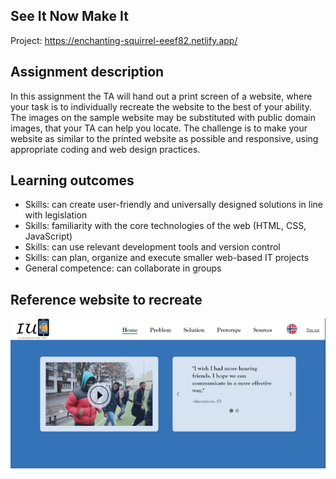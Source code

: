 ## See It Now Make It

Project: https://enchanting-squirrel-eeef82.netlify.app/

## Assignment description
In this assignment the TA will hand out a print screen of a website, where your task is to individually 
recreate the website to the best of your ability. The images on the sample website may be substituted 
with public domain images, that your TA can help you locate. The challenge is to make your website as 
similar to the printed website as possible and responsive, using appropriate coding and web design 
practices.


## Learning outcomes
* Skills: can create user-friendly and universally designed solutions in line with legislation
* Skills: familiarity with the core technologies of the web (HTML, CSS, JavaScript)
* Skills: can use relevant development tools and version control
* Skills: can plan, organize and execute smaller web-based IT projects
* General competence: can collaborate in groups


## Reference website to recreate
![alt text](https://github.com/Nojus133/Projects/blob/main/University_projects/DAFE1200-1%2019H%20Webutvikling%20og%20inkluderende%20design/See%20It%20Now%20Make%20It/resources/Home.png)
